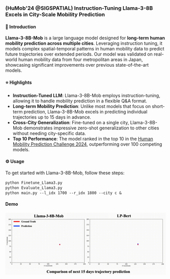 ### (HuMob'24 @SIGSPATIAL) Instruction-Tuning Llama-3-8B Excels in City-Scale Mobility Prediction

#### 📖 Introduction 
**Llama-3-8B-Mob** is a large language model designed for **long-term human mobility prediction across multiple cities**. Leveraging instruction tuning, it models complex spatial-temporal patterns in human mobility data to predict future trajectories over extended periods. Our model was validated on real-world human mobility data from four metropolitan areas in Japan, showcasing significant improvements over previous state-of-the-art models.

#### ⭐ Highlights
- **Instruction-Tuned LLM**: Llama-3-8B-Mob employs instruction-tuning, allowing it to handle mobility prediction in a flexible Q&A format.
- **Long-term Mobility Prediction**: Unlike most models that focus on short-term prediction, Llama-3-8B-Mob excels in predicting individual trajectories up to 15 days in advance.
- **Cross-City Generalization**: Fine-tuned on a single city, Llama-3-8B-Mob demonstrates impressive zero-shot generalization to other cities without needing city-specific data.
- **Top 10 Performance**: The model ranked in the top 10 in the [Human Mobility Prediction Challenge 2024](https://wp.nyu.edu/humobchallenge2024/), outperforming over 100 competing models.


#### ⚙️ Usage 
To get started with Llama-3-8B-Mob, follow these steps:
```
python Finetune_Llama3.py
python Evaluate_Llama3.py
python main.py --l_idx 1700 --r_idx 1800 --city c &
```

#### Demo 
![](llama3-8b-mob-demo.gif)

<!-- #### Citation -->